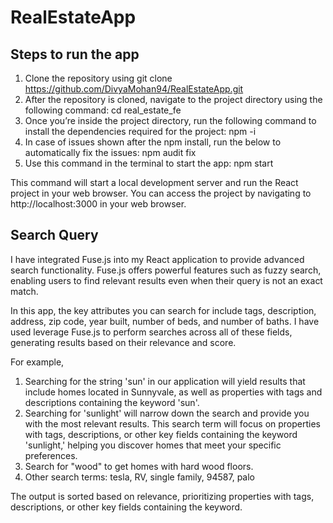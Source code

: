 # RealEstateApp
## Steps to run the app
1) Clone the repository using git clone https://github.com/DivyaMohan94/RealEstateApp.git
2) After the repository is cloned, navigate to the project directory using the following command: cd real_estate_fe
3) Once you’re inside the project directory, run the following command to install the dependencies required for the project: npm -i
4) In case of issues shown after the npm install, run the below to automatically fix the issues: npm audit fix
5) Use this command in the terminal to start the app: npm start

This command will start a local development server and run the React project in your web browser. You can access the project by navigating to http://localhost:3000 in your web browser.

## Search Query
 I have integrated Fuse.js into my React application to provide advanced search functionality. 
 Fuse.js offers powerful features such as fuzzy search, enabling users to find relevant results even when their query is not an exact match. 

In this app, the key attributes you can search for include tags, description, address, zip code, year built, number of beds, and number of baths. I have used leverage Fuse.js to perform searches across all of these fields, generating results based on their relevance and score.

For example, 

 1) Searching for the string 'sun' in our application will yield results that include homes located in Sunnyvale, as well as properties with tags and descriptions containing the keyword 'sun'.
 2) Searching for 'sunlight' will narrow down the search and provide you with the most relevant results. This search term will focus on properties with tags, descriptions, or other key fields containing the keyword 'sunlight,' helping you discover homes that meet your specific preferences.
 3) Search for "wood" to get homes with hard wood floors.
 4) Other search terms: tesla, RV, single family, 94587, palo

The output is sorted based on relevance, prioritizing properties with tags, descriptions, or other key fields containing the keyword.
